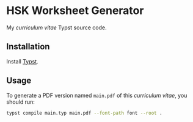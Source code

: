 # HSK Worksheet Generator

My _curriculum vitae_ Typst source code.

## Installation

Install [Typst](https://typst.app/).

## Usage

To generate a PDF version named `main.pdf` of this _curriculum vitae_, you should run:

```sh
typst compile main.typ main.pdf --font-path font --root .
```